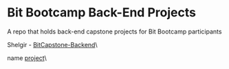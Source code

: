 # Bit Bootcamp Back-End Projects

A repo that holds back-end capstone projects for Bit Bootcamp participants

Shelgir - [BitCapstone-Backend](https://github.com/Shelgir/BitCapstone-Backend)\

name [project](repo)\
